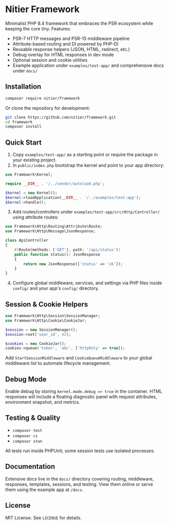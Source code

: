 # Nitier Framework

Minimalist PHP 8.4 framework that embraces the PSR ecosystem while keeping the core tiny. Features:

- PSR-7 HTTP messages and PSR-15 middleware pipeline
- Attribute-based routing and DI powered by PHP-DI
- Reusable response helpers (JSON, HTML, redirect, etc.)
- Debug overlay for HTML responses in dev mode
- Optional session and cookie utilities
- Example application under `examples/test-app/` and comprehensive docs under `docs/`

## Installation

```bash
composer require nitier/framework
```

Or clone the repository for development:

```bash
git clone https://github.com/nitier/framework.git
cd framework
composer install
```

## Quick Start

1. Copy `examples/test-app/` as a starting point or require the package in your existing project.
2. In `public/index.php` bootstrap the kernel and point to your app directory:

```php
use Framework\Kernel;

require __DIR__ . '/../vendor/autoload.php';

$kernel = new Kernel();
$kernel->loadApplication(__DIR__ . '/../examples/test-app');
$kernel->handle();
```

3. Add routes/controllers under `examples/test-app/src/Http/Controller/` using attribute routes:

```php
use Framework\Http\Routing\Attribute\Route;
use Framework\Http\Message\JsonResponse;

class ApiController
{
    #[Route(methods: ['GET'], path: '/api/status')]
    public function status(): JsonResponse
    {
        return new JsonResponse(['status' => 'ok']);
    }
}
```

4. Configure global middleware, services, and settings via PHP files inside `config/` and your app's `config/` directory.

## Session & Cookie Helpers

```php
use Framework\Http\Session\SessionManager;
use Framework\Http\Cookie\CookieJar;

$session = new SessionManager();
$session->set('user_id', 42);

$cookies = new CookieJar();
cookies->queue('token', 'abc', ['httpOnly' => true]);
```

Add `StartSessionMiddleware` and `CookieQueueMiddleware` to your global middleware list to automate lifecycle management.

## Debug Mode

Enable debug by storing `kernel.mode.debug => true` in the container. HTML responses will include a floating diagnostic panel with request attributes, environment snapshot, and metrics.

## Testing & Quality

- `composer test`
- `composer cs`
- `composer stan`

All tests run inside PHPUnit; some session tests use isolated processes.

## Documentation

Extensive docs live in the `docs/` directory covering routing, middleware, responses, templates, sessions, and testing. View them online or serve them using the example app at `/docs`.

## License

MIT License. See `LICENSE` for details.
